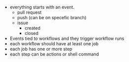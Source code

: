- everything starts with an event. 
    - pull request
    - push (can be on specefic branch)
    - issue 
        - created
        - closed
- Events tied to workflows and they trigger workflow runs
- each workflow should have at least one job
- each job has one or more step
- each step can be actions or shell command